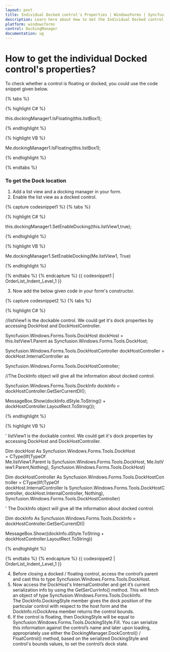 ```yaml
---
layout: post
title: Individual Docked control's Properties | WindowsForms | Syncfusion®
description: Learn here about How to Get the Individual Docked control's Properties with Syncfusion® Essential Studio® Windows Forms DockingManager Control
platform: windowsforms
control: DockingManager
documentation: ug
---
```


# How to get the individual Docked control's properties?

To check whether a control is floating or docked, you could use the code snippet given below.

{% tabs %}

{% highlight C# %}

this.dockingManager1.IsFloating(this.listBox1);

{% endhighlight %}


{% highlight VB %}


Me.dockingManager1.IsFloating(this.listBox1);

{% endhighlight %}

{% endtabs %}

### To get the Dock location

1. Add a list view and a docking manager in your form.
2. Enable the list view as a docked control.

{% capture codesnippet1 %}
{% tabs %}

{% highlight C# %}

this.dockingManager1.SetEnableDocking(this.listView1,true);

{% endhighlight %}


{% highlight VB %}


Me.dockingManager1.SetEnableDocking(Me.listView1, True)

{% endhighlight %}

{% endtabs %}
{% endcapture %}
{{ codesnippet1 | OrderList_Indent_Level_1 }}  

3. Now add the below given code in your form's constructor.

{% capture codesnippet2 %}
{% tabs %}

{% highlight C# %}

//listView1 is the dockable control. We could get it's dock properties by accessing DockHost and DockHostController.

Syncfusion.Windows.Forms.Tools.DockHost dockHost = this.listView1.Parent as Syncfusion.Windows.Forms.Tools.DockHost;

Syncfusion.Windows.Forms.Tools.DockHostController dockHostController = dockHost.InternalController as

Syncfusion.Windows.Forms.Tools.DockHostController;


//The DockInfo object will give all the information about docked control.

Syncfusion.Windows.Forms.Tools.DockInfo dockInfo = dockHostController.GetSerCurrentDI();

MessageBox.Show(dockInfo.dStyle.ToString() + dockHostController.LayoutRect.ToString());

{% endhighlight %}


{% highlight VB %}


' listView1 is the dockable control. We could get it's dock properties by accessing DockHost and DockHostController.

Dim dockHost As Syncfusion.Windows.Forms.Tools.DockHost = CType(IIf(TypeOf Me.listView1.Parent Is Syncfusion.Windows.Forms.Tools.DockHost, Me.listView1.Parent,Nothing), Syncfusion.Windows.Forms.Tools.DockHost)

Dim dockHostController As Syncfusion.Windows.Forms.Tools.DockHostController = CType(IIf(TypeOf dockHost.InternalController Is Syncfusion.Windows.Forms.Tools.DockHostController, dockHost.InternalController, Nothing), Syncfusion.Windows.Forms.Tools.DockHostController)


' The DockInfo object will give all the information about docked control.

Dim dockInfo As Syncfusion.Windows.Forms.Tools.DockInfo = dockHostController.GetSerCurrentDI()

MessageBox.Show((dockInfo.dStyle.ToString + dockHostController.LayoutRect.ToString))

{% endhighlight %}

{% endtabs %}
{% endcapture %}
{{ codesnippet2 | OrderList_Indent_Level_1 }}

4. Before closing a docked / floating control, access the control’s parent and cast this to type Syncfusion.Windows.Forms.Tools.DockHost. 
5. Now access the DockHost's InternalController and get it’s current serialization info by using the GetSerCurrInfo() method. This will fetch an object of type Syncfusion.Windows.Forms.Tools.DockInfo. The DockInfo.DockingStyle member gives the dock position of the particular control with respect to the host form and the DockInfo.rcDockArea member returns the control bounds. 
6. If the control is floating, then DockingStyle will be equal to Syncfusion.Windows.Forms.Tools.DockingStyle.Fill. You can serialize this information against the control’s name and later upon loading, appropriately use either the DockingManager.DockControl() / FloatControl() method, based on the serialized DockingStyle and control's bounds values, to set the control’s dock state.


